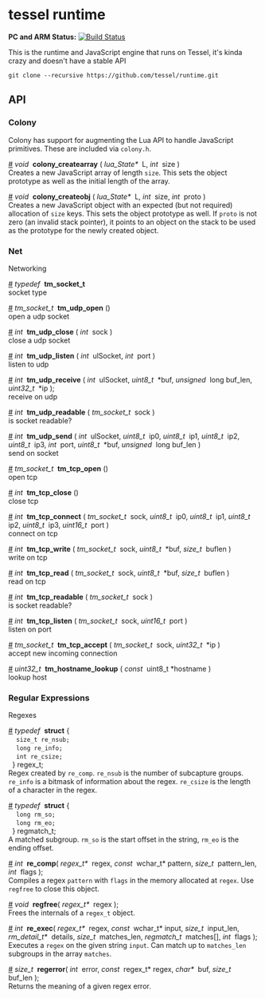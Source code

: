 # tessel runtime

**PC and ARM Status:** [![Build Status](https://magnum.travis-ci.com/tessel/runtime.svg?token=QsFQ9CsYegvj7x78qiit&branch=master)](https://magnum.travis-ci.com/tessel/runtime)

This is the runtime and JavaScript engine that runs on Tessel, it's kinda crazy and doesn't have a stable API

```
git clone --recursive https://github.com/tessel/runtime.git
```

## API

<!--markdocs-->
<!--generated by https://github.com/tcr/markdocs-->

### Colony
Colony has support for augmenting the Lua API to handle JavaScript primitives. These are included via `colony.h`.

&#x20;<a href="#api-void-colony_createarray-lua_State-L-int-size-" name="api-void-colony_createarray-lua_State-L-int-size-">#</a> <i>void</i>&nbsp; <b>colony_createarray</b> ( <i>lua\_State\*</i>&nbsp; L, <i>int</i>&nbsp; size )  
Creates a new JavaScript array of length `size`. This sets the object prototype as well as the initial length of the array.

&#x20;<a href="#api-void-colony_createobj-lua_State-L-int-size-int-proto-" name="api-void-colony_createobj-lua_State-L-int-size-int-proto-">#</a> <i>void</i>&nbsp; <b>colony_createobj</b> ( <i>lua\_State\*</i>&nbsp; L, <i>int</i>&nbsp; size, <i>int</i>&nbsp; proto )  
Creates a new JavaScript object with an expected (but not required) allocation of `size` keys. This sets the object prototype as well. If `proto` is not zero (an invalid stack pointer), it points to an object on the stack to be used as the prototype for the newly created object.

### Net
Networking

&#x20;<a href="#api-typedef-tm_socket_t" name="api-typedef-tm_socket_t">#</a> <i>typedef</i>&nbsp; <b>tm_socket_t</b>  
socket type

&#x20;<a href="#api-tm_socket_t-tm_udp_open-" name="api-tm_socket_t-tm_udp_open-">#</a> <i>tm_socket_t</i>&nbsp; <b>tm_udp_open</b> ()  
open a udp socket

&#x20;<a href="#api-int-tm_udp_close-int-sock-" name="api-int-tm_udp_close-int-sock-">#</a> <i>int</i>&nbsp; <b>tm_udp_close</b> ( <i>int</i>&nbsp; sock )  
close a udp socket

&#x20;<a href="#api-int-tm_udp_listen-int-ulSocket-int-port-" name="api-int-tm_udp_listen-int-ulSocket-int-port-">#</a> <i>int</i>&nbsp; <b>tm_udp_listen</b> ( <i>int</i>&nbsp; ulSocket, <i>int</i>&nbsp; port )  
listen to udp

&#x20;<a href="#api-int-tm_udp_receive-int-ulSocket-uint8_t-buf-unsigned-long-buf_len-uint32_t-ip-" name="api-int-tm_udp_receive-int-ulSocket-uint8_t-buf-unsigned-long-buf_len-uint32_t-ip-">#</a> <i>int</i>&nbsp; <b>tm_udp_receive</b> ( <i>int</i>&nbsp; ulSocket, <i>uint8\_t</i>&nbsp; \*buf, <i>unsigned</i>&nbsp; long buf\_len, <i>uint32\_t</i>&nbsp; \*ip );  
receive on udp

&#x20;<a href="#api-int-tm_udp_readable-tm_socket_t-sock-" name="api-int-tm_udp_readable-tm_socket_t-sock-">#</a> <i>int</i>&nbsp; <b>tm_udp_readable</b> ( <i>tm\_socket\_t</i>&nbsp; sock )  
is socket readable?

&#x20;<a href="#api-int-tm_udp_send-int-ulSocket-uint8_t-ip0-uint8_t-ip1-uint8_t-ip2-uint8_t-ip3-int-port-uint8_t-buf-unsigned-long-buf_len-" name="api-int-tm_udp_send-int-ulSocket-uint8_t-ip0-uint8_t-ip1-uint8_t-ip2-uint8_t-ip3-int-port-uint8_t-buf-unsigned-long-buf_len-">#</a> <i>int</i>&nbsp; <b>tm_udp_send</b> ( <i>int</i>&nbsp; ulSocket, <i>uint8\_t</i>&nbsp; ip0, <i>uint8\_t</i>&nbsp; ip1, <i>uint8\_t</i>&nbsp; ip2, <i>uint8\_t</i>&nbsp; ip3, <i>int</i>&nbsp; port, <i>uint8\_t</i>&nbsp; \*buf, <i>unsigned</i>&nbsp; long buf\_len )  
send on socket

&#x20;<a href="#api-tm_socket_t-tm_tcp_open-" name="api-tm_socket_t-tm_tcp_open-">#</a> <i>tm_socket_t</i>&nbsp; <b>tm_tcp_open</b> ()  
open tcp

&#x20;<a href="#api-int-tm_tcp_close-" name="api-int-tm_tcp_close-">#</a> <i>int</i>&nbsp; <b>tm_tcp_close</b> ()  
close tcp

&#x20;<a href="#api-int-tm_tcp_connect-tm_socket_t-sock-uint8_t-ip0-uint8_t-ip1-uint8_t-ip2-uint8_t-ip3-uint16_t-port-" name="api-int-tm_tcp_connect-tm_socket_t-sock-uint8_t-ip0-uint8_t-ip1-uint8_t-ip2-uint8_t-ip3-uint16_t-port-">#</a> <i>int</i>&nbsp; <b>tm_tcp_connect</b> ( <i>tm\_socket\_t</i>&nbsp; sock, <i>uint8\_t</i>&nbsp; ip0, <i>uint8\_t</i>&nbsp; ip1, <i>uint8\_t</i>&nbsp; ip2, <i>uint8\_t</i>&nbsp; ip3, <i>uint16\_t</i>&nbsp; port )  
connect on tcp

&#x20;<a href="#api-int-tm_tcp_write-tm_socket_t-sock-uint8_t-buf-size_t-buflen-" name="api-int-tm_tcp_write-tm_socket_t-sock-uint8_t-buf-size_t-buflen-">#</a> <i>int</i>&nbsp; <b>tm_tcp_write</b> ( <i>tm\_socket\_t</i>&nbsp; sock, <i>uint8\_t</i>&nbsp; \*buf, <i>size\_t</i>&nbsp; buflen )  
write on tcp

&#x20;<a href="#api-int-tm_tcp_read-tm_socket_t-sock-uint8_t-buf-size_t-buflen-" name="api-int-tm_tcp_read-tm_socket_t-sock-uint8_t-buf-size_t-buflen-">#</a> <i>int</i>&nbsp; <b>tm_tcp_read</b> ( <i>tm\_socket\_t</i>&nbsp; sock, <i>uint8\_t</i>&nbsp; \*buf, <i>size\_t</i>&nbsp; buflen )  
read on tcp

&#x20;<a href="#api-int-tm_tcp_readable-tm_socket_t-sock-" name="api-int-tm_tcp_readable-tm_socket_t-sock-">#</a> <i>int</i>&nbsp; <b>tm_tcp_readable</b> ( <i>tm\_socket\_t</i>&nbsp; sock )  
is socket readable?

&#x20;<a href="#api-int-tm_tcp_listen-tm_socket_t-sock-uint16_t-port-" name="api-int-tm_tcp_listen-tm_socket_t-sock-uint16_t-port-">#</a> <i>int</i>&nbsp; <b>tm_tcp_listen</b> ( <i>tm\_socket\_t</i>&nbsp; sock, <i>uint16\_t</i>&nbsp; port )  
listen on port

&#x20;<a href="#api-tm_socket_t-tm_tcp_accept-tm_socket_t-sock-uint32_t-ip-" name="api-tm_socket_t-tm_tcp_accept-tm_socket_t-sock-uint32_t-ip-">#</a> <i>tm_socket_t</i>&nbsp; <b>tm_tcp_accept</b> ( <i>tm\_socket\_t</i>&nbsp; sock, <i>uint32\_t</i>&nbsp; \*ip )  
accept new incoming connection

&#x20;<a href="#api-uint32_t-tm_hostname_lookup-const-uint8_t-hostname-" name="api-uint32_t-tm_hostname_lookup-const-uint8_t-hostname-">#</a> <i>uint32_t</i>&nbsp; <b>tm_hostname_lookup</b> ( <i>const</i>&nbsp; uint8\_t \*hostname )  
lookup host

### Regular Expressions
Regexes

&#x20;<a href="#api-typedef-struct-" name="api-typedef-struct-">#</a> <i>typedef</i>&nbsp; <b>struct</b> {  
&nbsp; &nbsp;&nbsp;`size_t re_nsub;`  
&nbsp; &nbsp;&nbsp;`long re_info;`  
&nbsp; &nbsp;&nbsp;`int re_csize;`  
&nbsp; } regex_t;  
Regex created by `re_comp`. `re_nsub` is the number of subcapture groups. `re_info` is a bitmask of information about the regex. `re_csize` is the length of a character in the regex.

&#x20;<a href="#api-typedef-struct-" name="api-typedef-struct-">#</a> <i>typedef</i>&nbsp; <b>struct</b> {  
&nbsp; &nbsp;&nbsp;`long rm_so;`  
&nbsp; &nbsp;&nbsp;`long rm_eo;`  
&nbsp; } regmatch_t;  
A matched subgroup. `rm_so` is the start offset in the string, `rm_eo` is the ending offset.

&#x20;<a href="#api-int-re_comp-regex_t-regex-const-wchar_t-pattern-size_t-pattern_len-int-flags-" name="api-int-re_comp-regex_t-regex-const-wchar_t-pattern-size_t-pattern_len-int-flags-">#</a> <i>int</i>&nbsp; <b>re_comp</b>( <i>regex\_t\*</i>&nbsp; regex, <i>const</i>&nbsp; wchar\_t\* pattern, <i>size\_t</i>&nbsp; pattern\_len, <i>int</i>&nbsp; flags );  
Compiles a regex `pattern` with `flags` in the memory allocated at `regex`. Use `regfree` to close this object.

&#x20;<a href="#api-void-regfree-regex_t-regex-" name="api-void-regfree-regex_t-regex-">#</a> <i>void</i>&nbsp; <b>regfree</b>( <i>regex\_t\*</i>&nbsp; regex );  
Frees the internals of a `regex_t` object.

&#x20;<a href="#api-int-re_exec-regex_t-regex-const-wchar_t-input-size_t-input_len-rm_detail_t-details-size_t-matches_len-regmatch_t-matches-int-flags-" name="api-int-re_exec-regex_t-regex-const-wchar_t-input-size_t-input_len-rm_detail_t-details-size_t-matches_len-regmatch_t-matches-int-flags-">#</a> <i>int</i>&nbsp; <b>re_exec</b>( <i>regex\_t\*</i>&nbsp; regex, <i>const</i>&nbsp; wchar\_t\* input, <i>size\_t</i>&nbsp; input\_len, <i>rm\_detail\_t\*</i>&nbsp; details, <i>size\_t</i>&nbsp; matches\_len, <i>regmatch\_t</i>&nbsp; matches[], <i>int</i>&nbsp; flags );  
Executes a `regex` on the given string `input`. Can match up to `matches_len` subgroups in the array `matches`.

&#x20;<a href="#api-size_t-regerror-int-error-const-regex_t-regex-char-buf-size_t-buf_len-" name="api-size_t-regerror-int-error-const-regex_t-regex-char-buf-size_t-buf_len-">#</a> <i>size_t</i>&nbsp; <b>regerror</b>( <i>int</i>&nbsp; error, <i>const</i>&nbsp; regex\_t\* regex, <i>char\*</i>&nbsp; buf, <i>size\_t</i>&nbsp; buf\_len );  
Returns the meaning of a given regex error.

<!--/markdocs-->
